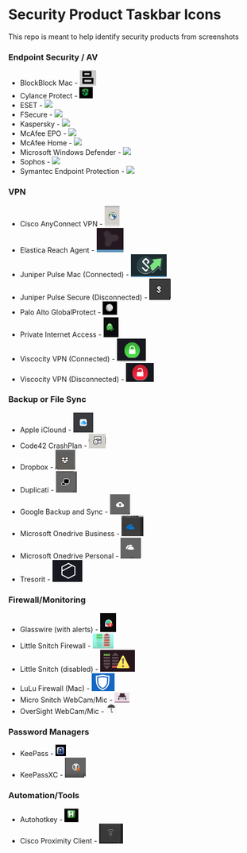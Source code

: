 # Security Product Taskbar Icons

This repo is meant to help identify security products from screenshots


### Endpoint Security / AV
- BlockBlock Mac                        - ![](/images/blockblock-mac-malware-persistence-monitor.png)
- Cylance Protect                       - ![](/images/cylance-protect.png)
- ESET                                  - ![](/images/eset.png)
- FSecure                               - ![](/images/fsecure.png)
- Kaspersky                             - ![](/images/kaspersky.png)
- McAfee EPO                            - ![](/images/mcafee_enterprise.png)
- McAfee Home                           - ![](/images/mcafee_home.png)
- Microsoft Windows Defender            - ![](/images/win_defender.png)
- Sophos                                - ![](/images/sophos.png)
- Symantec Endpoint Protection          - ![](/images/sep.png)

### VPN
- Cisco AnyConnect VPN                  - ![](/images/Cisco_VPN.jpg)
- Elastica Reach Agent                  - ![](/images/elastica-reach-agent.png)
- Juniper Pulse Mac (Connected)         -  ![](/images/pulse-secure-vpn-mac.png)
- Juniper Pulse Secure (Disconnected)   - ![](/images/pulse-vpn-disconnected.png)
- Palo Alto GlobalProtect               - ![](/images/vpn-palo-alto-globalprotect.png)
- Private Internet Access               - ![](/images/VPN-Private-Internet-Access-Connected.png)
- Viscocity VPN (Connected)             - ![](/images/viscosity-vpn-connected.png)
- Viscocity VPN (Disconnected)          - ![](/images/viscosity-vpn-disconnected.png)

### Backup or File Sync
- Apple iClound                         - ![](/images/icloud.png)
- Code42 CrashPlan                      - ![](/images/Code42_CrashPlan_Backup.jpg)
- Dropbox                               - ![](/images/dropbox.png)
- Duplicati                             - ![](/images/duplicati.png)
- Google Backup and Sync                - ![](/images/google-backup-and-sync.png)
- Microsoft Onedrive Business           - ![](/images/onedrive-biz.png)
- Microsoft Onedrive Personal           - ![](/images/onedrive.png)
- Tresorit                              - ![](/images/tresorit.png)

### Firewall/Monitoring
- Glasswire (with alerts)               - ![](/images/Glasswire-with-alerts.png)
- Little Snitch Firewall                - ![](/images/little-snitch-firewall.png)
- Little Snitch (disabled)              - ![](/images/little-snitch-disabled.png)
- LuLu Firewall (Mac)                   - ![](/images/lulu-firewall.png)
- Micro Snitch WebCam/Mic               - ![](/images/micro-snitch-mic-webcam-monitor.png)
- OverSight WebCam/Mic                  - ![](/images/oversight-mic-webcam-monitor.png)

### Password Managers
- KeePass                               - ![](/images/keepass.png)
- KeePassXC                             - ![](/images/KeePassXC.png)

### Automation/Tools
- Autohotkey                            - ![](/images/autohotkey.png)
- Cisco Proximity Client                - ![](/images/cisco-proximity-screen-sharing.png)

###
